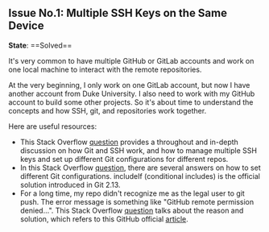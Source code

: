 ## Issue No.1: Multiple SSH Keys on the Same Device

**State**: ==Solved==

It's very common to have multiple GitHub or GitLab accounts and work on one local machine to interact with the remote repositories.

At the very beginning, I only work on one GitLab account, but now I have another account from Duke University. I also need to work with my GitHub account to build some other projects. So it's about time to understand the concepts and how SSH, git, and repositories work together.

Here are useful resources:

- This Stack Overflow [question](https://stackoverflow.com/questions/67651140/multiple-github-username-and-email-on-same-device) provides a throughout and in-depth discussion on how Git and SSH work, and how to manage multiple SSH keys and set up different Git configurations for different repos.
- In this Stack Overflow [question](https://stackoverflow.com/questions/4220416/can-i-specify-multiple-users-for-myself-in-gitconfig), there are several answers on how to set different Git configurations. includeIf (conditional includes) is the official solution introduced in Git 2.13.
- For a long time, my repo didn't recognize me as the legal user to git push. The error message is something like "GitHub remote permission denied...". This Stack Overflow [question](https://stackoverflow.com/questions/47465644/github-remote-permission-denied) talks about the reason and solution, which refers to this GitHub official [article](https://docs.github.com/en/get-started/getting-started-with-git/updating-credentials-from-the-macos-keychain).

## 